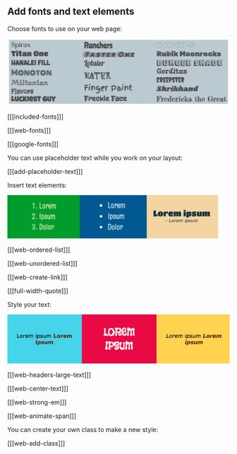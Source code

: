 ## Add fonts and text elements

Choose fonts to use on your web page:

![An image showing all of the fonts available in the starter project. Each font title is written using the font style.](images/font-examples.png)

[[[included-fonts]]]

[[[web-fonts]]]

[[[google-fonts]]]

You can use placeholder text while you work on your layout:

[[[add-placeholder-text]]]

Insert text elements:

![An example strip containing an odered list, unordered list and quote.](images/list-quote-example.png)

[[[web-ordered-list]]]

[[[web-unordered-list]]]

[[[web-create-link]]]

[[[full-width-quote]]]

Style your text:

![A list with bold text in different colours.](images/strong-example.png)

[[[web-headers-large-text]]]

[[[web-center-text]]]

[[[web-strong-em]]]

[[[web-animate-span]]]

You can create your own class to make a new style:

[[[web-add-class]]]